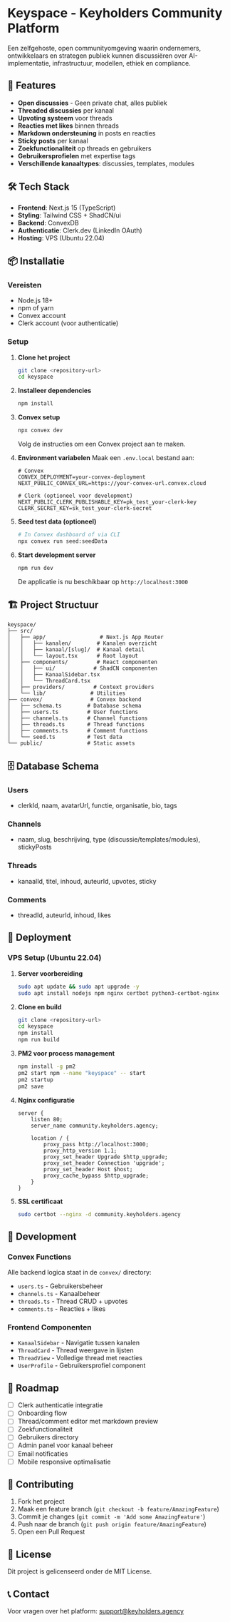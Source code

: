 # Keyspace - Keyholders Community Platform

Een zelfgehoste, open communityomgeving waarin ondernemers, ontwikkelaars en strategen publiek kunnen discussiëren over AI-implementatie, infrastructuur, modellen, ethiek en compliance.

## 🚀 Features

- **Open discussies** - Geen private chat, alles publiek
- **Threaded discussies** per kanaal
- **Upvoting systeem** voor threads
- **Reacties met likes** binnen threads
- **Markdown ondersteuning** in posts en reacties
- **Sticky posts** per kanaal
- **Zoekfunctionaliteit** op threads en gebruikers
- **Gebruikersprofielen** met expertise tags
- **Verschillende kanaaltypes**: discussies, templates, modules

## 🛠 Tech Stack

- **Frontend**: Next.js 15 (TypeScript)
- **Styling**: Tailwind CSS + ShadCN/ui
- **Backend**: ConvexDB
- **Authenticatie**: Clerk.dev (LinkedIn OAuth)
- **Hosting**: VPS (Ubuntu 22.04)

## 📦 Installatie

### Vereisten

- Node.js 18+
- npm of yarn
- Convex account
- Clerk account (voor authenticatie)

### Setup

1. **Clone het project**
   ```bash
   git clone <repository-url>
   cd keyspace
   ```

2. **Installeer dependencies**
   ```bash
   npm install
   ```

3. **Convex setup**
   ```bash
   npx convex dev
   ```
   Volg de instructies om een Convex project aan te maken.

4. **Environment variabelen**
   Maak een `.env.local` bestand aan:
   ```env
   # Convex
   CONVEX_DEPLOYMENT=your-convex-deployment
   NEXT_PUBLIC_CONVEX_URL=https://your-convex-url.convex.cloud

   # Clerk (optioneel voor development)
   NEXT_PUBLIC_CLERK_PUBLISHABLE_KEY=pk_test_your-clerk-key
   CLERK_SECRET_KEY=sk_test_your-clerk-secret
   ```

5. **Seed test data (optioneel)**
   ```bash
   # In Convex dashboard of via CLI
   npx convex run seed:seedData
   ```

6. **Start development server**
   ```bash
   npm run dev
   ```

   De applicatie is nu beschikbaar op `http://localhost:3000`

## 🏗 Project Structuur

```
keyspace/
├── src/
│   ├── app/                 # Next.js App Router
│   │   ├── kanalen/        # Kanalen overzicht
│   │   ├── kanaal/[slug]/  # Kanaal detail
│   │   └── layout.tsx      # Root layout
│   ├── components/         # React componenten
│   │   ├── ui/            # ShadCN componenten
│   │   ├── KanaalSidebar.tsx
│   │   └── ThreadCard.tsx
│   ├── providers/         # Context providers
│   └── lib/              # Utilities
├── convex/               # Convex backend
│   ├── schema.ts        # Database schema
│   ├── users.ts         # User functions
│   ├── channels.ts      # Channel functions
│   ├── threads.ts       # Thread functions
│   ├── comments.ts      # Comment functions
│   └── seed.ts          # Test data
└── public/              # Static assets
```

## 🗄 Database Schema

### Users
- clerkId, naam, avatarUrl, functie, organisatie, bio, tags

### Channels
- naam, slug, beschrijving, type (discussie/templates/modules), stickyPosts

### Threads
- kanaalId, titel, inhoud, auteurId, upvotes, sticky

### Comments
- threadId, auteurId, inhoud, likes

## 🚀 Deployment

### VPS Setup (Ubuntu 22.04)

1. **Server voorbereiding**
   ```bash
   sudo apt update && sudo apt upgrade -y
   sudo apt install nodejs npm nginx certbot python3-certbot-nginx
   ```

2. **Clone en build**
   ```bash
   git clone <repository-url>
   cd keyspace
   npm install
   npm run build
   ```

3. **PM2 voor process management**
   ```bash
   npm install -g pm2
   pm2 start npm --name "keyspace" -- start
   pm2 startup
   pm2 save
   ```

4. **Nginx configuratie**
   ```nginx
   server {
       listen 80;
       server_name community.keyholders.agency;
       
       location / {
           proxy_pass http://localhost:3000;
           proxy_http_version 1.1;
           proxy_set_header Upgrade $http_upgrade;
           proxy_set_header Connection 'upgrade';
           proxy_set_header Host $host;
           proxy_cache_bypass $http_upgrade;
       }
   }
   ```

5. **SSL certificaat**
   ```bash
   sudo certbot --nginx -d community.keyholders.agency
   ```

## 🔧 Development

### Convex Functions

Alle backend logica staat in de `convex/` directory:
- `users.ts` - Gebruikersbeheer
- `channels.ts` - Kanaalbeheer  
- `threads.ts` - Thread CRUD + upvotes
- `comments.ts` - Reacties + likes

### Frontend Componenten

- `KanaalSidebar` - Navigatie tussen kanalen
- `ThreadCard` - Thread weergave in lijsten
- `ThreadView` - Volledige thread met reacties
- `UserProfile` - Gebruikersprofiel component

## 📝 Roadmap

- [ ] Clerk authenticatie integratie
- [ ] Onboarding flow
- [ ] Thread/comment editor met markdown preview
- [ ] Zoekfunctionaliteit
- [ ] Gebruikers directory
- [ ] Admin panel voor kanaal beheer
- [ ] Email notificaties
- [ ] Mobile responsive optimalisatie

## 🤝 Contributing

1. Fork het project
2. Maak een feature branch (`git checkout -b feature/AmazingFeature`)
3. Commit je changes (`git commit -m 'Add some AmazingFeature'`)
4. Push naar de branch (`git push origin feature/AmazingFeature`)
5. Open een Pull Request

## 📄 License

Dit project is gelicenseerd onder de MIT License.

## 📞 Contact

Voor vragen over het platform: support@keyholders.agency
